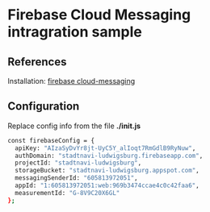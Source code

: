 # Firebase Cloud Messaging intragration sample
## References
Installation: [firebase cloud-messaging](https://firebase.google.com/docs/cloud-messaging/js/client) 
## Configuration
Replace config info from the file **./init.js**

```sh
const firebaseConfig = {
  apiKey: "AIzaSyDvYr8jt-UyC5Y_alIoqt7RmGdlB9RyNuw",
  authDomain: "stadtnavi-ludwigsburg.firebaseapp.com",
  projectId: "stadtnavi-ludwigsburg",
  storageBucket: "stadtnavi-ludwigsburg.appspot.com",
  messagingSenderId: "605813972051",
  appId: "1:605813972051:web:969b3474ccae4c0c42faa6",
  measurementId: "G-8V9C20X6GL"
};
```
